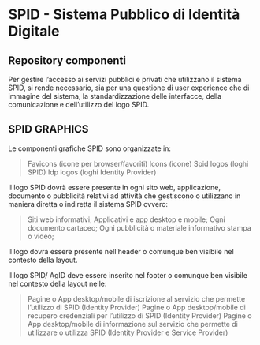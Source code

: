 # SPID - Sistema Pubblico di Identità Digitale
## Repository componenti

Per gestire l’accesso ai servizi pubblici e privati che utilizzano il sistema SPID, si rende necessario, sia per una questione di user experience che di immagine del sistema, la standardizzazione delle interfacce, della comunicazione e dell’utilizzo del logo SPID.

## SPID GRAPHICS
Le componenti grafiche SPID sono organizzate in:
> Favicons (icone per browser/favoriti)
> Icons (icone)
> Spid logos (loghi SPID)
> Idp logos (loghi Identity Provider)

Il logo SPID dovrà essere presente in ogni sito web, applicazione, documento o pubblicità relativi ad attività che gestiscono o utilizzano in maniera diretta o indiretta il sistema SPID ovvero:

> Siti web informativi;
> Applicativi e app desktop e mobile;
> Ogni documento cartaceo;
> Ogni pubblicità o materiale informativo stampa o video;

Il logo dovrà essere presente nell’header o comunque ben visibile nel contesto della layout.

Il logo SPID/ AgID deve essere inserito nel footer o comunque ben visibile nel contesto della layout nelle:

> Pagine o App desktop/mobile di iscrizione al servizio che permette l’utilizzo di SPID (Identity Provider)
> Pagine o App desktop/mobile di recupero credenziali per l’utilizzo di SPID (Identity Provider)
> Pagine o App desktop/mobile di informazione sul servizio che permette di utilizzare o utilizza SPID (Identity Provider e Service Provider)
